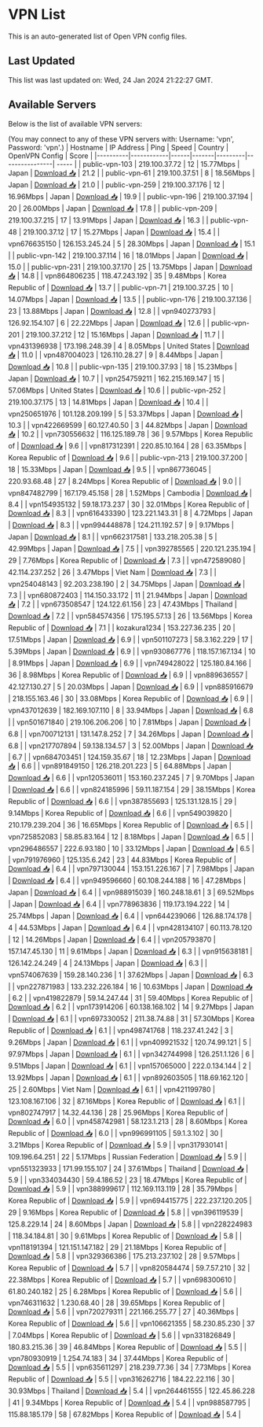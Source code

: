 # VPN List

This is an auto-generated list of Open VPN config files.

## Last Updated

This list was last updated on: Wed, 24 Jan 2024 21:22:27 GMT.

## Available Servers

Below is the list of available VPN servers:

(You may connect to any of these VPN servers with: Username: 'vpn', Password: 'vpn'.)
| Hostname | IP Address | Ping | Speed | Country | OpenVPN Config | Score |
|----------|------------|------|-------|---------|----------------| ----- |
| public-vpn-103 | 219.100.37.72 | 12 | 15.77Mbps | Japan | [Download 📥](./configs/server_0_JP.ovpn) | 21.2 |
| public-vpn-61 | 219.100.37.51 | 8 | 18.56Mbps | Japan | [Download 📥](./configs/server_1_JP.ovpn) | 21.0 |
| public-vpn-259 | 219.100.37.176 | 12 | 16.96Mbps | Japan | [Download 📥](./configs/server_2_JP.ovpn) | 19.9 |
| public-vpn-196 | 219.100.37.194 | 20 | 26.00Mbps | Japan | [Download 📥](./configs/server_3_JP.ovpn) | 17.8 |
| public-vpn-209 | 219.100.37.215 | 17 | 13.91Mbps | Japan | [Download 📥](./configs/server_4_JP.ovpn) | 16.3 |
| public-vpn-48 | 219.100.37.12 | 17 | 15.27Mbps | Japan | [Download 📥](./configs/server_5_JP.ovpn) | 15.4 |
| vpn676635150 | 126.153.245.24 | 5 | 28.30Mbps | Japan | [Download 📥](./configs/server_6_JP.ovpn) | 15.1 |
| public-vpn-142 | 219.100.37.114 | 16 | 18.01Mbps | Japan | [Download 📥](./configs/server_7_JP.ovpn) | 15.0 |
| public-vpn-231 | 219.100.37.170 | 25 | 13.75Mbps | Japan | [Download 📥](./configs/server_8_JP.ovpn) | 14.8 |
| vpn864806235 | 118.47.243.192 | 35 | 9.48Mbps | Korea Republic of | [Download 📥](./configs/server_9_KR.ovpn) | 13.7 |
| public-vpn-71 | 219.100.37.25 | 10 | 14.07Mbps | Japan | [Download 📥](./configs/server_10_JP.ovpn) | 13.5 |
| public-vpn-176 | 219.100.37.136 | 23 | 13.88Mbps | Japan | [Download 📥](./configs/server_11_JP.ovpn) | 12.8 |
| vpn940273793 | 126.92.154.107 | 6 | 22.22Mbps | Japan | [Download 📥](./configs/server_12_JP.ovpn) | 12.6 |
| public-vpn-201 | 219.100.37.212 | 12 | 15.16Mbps | Japan | [Download 📥](./configs/server_13_JP.ovpn) | 11.7 |
| vpn431396938 | 173.198.248.39 | 4 | 8.05Mbps | United States | [Download 📥](./configs/server_14_US.ovpn) | 11.0 |
| vpn487004023 | 126.110.28.27 | 9 | 8.44Mbps | Japan | [Download 📥](./configs/server_15_JP.ovpn) | 10.8 |
| public-vpn-135 | 219.100.37.93 | 18 | 15.23Mbps | Japan | [Download 📥](./configs/server_16_JP.ovpn) | 10.7 |
| vpn254759211 | 162.215.169.147 | 15 | 57.06Mbps | United States | [Download 📥](./configs/server_17_US.ovpn) | 10.6 |
| public-vpn-252 | 219.100.37.175 | 13 | 14.81Mbps | Japan | [Download 📥](./configs/server_18_JP.ovpn) | 10.4 |
| vpn250651976 | 101.128.209.199 | 5 | 53.37Mbps | Japan | [Download 📥](./configs/server_19_JP.ovpn) | 10.3 |
| vpn422669599 | 60.127.40.50 | 3 | 44.82Mbps | Japan | [Download 📥](./configs/server_20_JP.ovpn) | 10.2 |
| vpn730556632 | 116.125.189.78 | 36 | 9.57Mbps | Korea Republic of | [Download 📥](./configs/server_21_KR.ovpn) | 9.6 |
| vpn817312391 | 220.85.10.164 | 28 | 63.35Mbps | Korea Republic of | [Download 📥](./configs/server_22_KR.ovpn) | 9.6 |
| public-vpn-213 | 219.100.37.200 | 18 | 15.33Mbps | Japan | [Download 📥](./configs/server_23_JP.ovpn) | 9.5 |
| vpn867736045 | 220.93.68.48 | 27 | 8.24Mbps | Korea Republic of | [Download 📥](./configs/server_24_KR.ovpn) | 9.0 |
| vpn847482799 | 167.179.45.158 | 28 | 1.52Mbps | Cambodia | [Download 📥](./configs/server_25_KH.ovpn) | 8.4 |
| vpn154935132 | 59.18.173.237 | 30 | 32.01Mbps | Korea Republic of | [Download 📥](./configs/server_26_KR.ovpn) | 8.3 |
| vpn616433390 | 123.221.143.31 | 8 | 4.72Mbps | Japan | [Download 📥](./configs/server_27_JP.ovpn) | 8.3 |
| vpn994448878 | 124.211.192.57 | 9 | 9.17Mbps | Japan | [Download 📥](./configs/server_28_JP.ovpn) | 8.1 |
| vpn662317581 | 133.218.205.38 | 5 | 42.99Mbps | Japan | [Download 📥](./configs/server_29_JP.ovpn) | 7.5 |
| vpn392785565 | 220.121.235.194 | 29 | 7.76Mbps | Korea Republic of | [Download 📥](./configs/server_30_KR.ovpn) | 7.3 |
| vpn472589080 | 42.114.237.252 | 26 | 3.47Mbps | Viet Nam | [Download 📥](./configs/server_31_VN.ovpn) | 7.3 |
| vpn254048143 | 92.203.238.190 | 2 | 34.75Mbps | Japan | [Download 📥](./configs/server_32_JP.ovpn) | 7.3 |
| vpn680872403 | 114.150.33.172 | 11 | 21.94Mbps | Japan | [Download 📥](./configs/server_33_JP.ovpn) | 7.2 |
| vpn673508547 | 124.122.61.156 | 23 | 47.43Mbps | Thailand | [Download 📥](./configs/server_34_TH.ovpn) | 7.2 |
| vpn584574356 | 175.195.57.13 | 26 | 13.56Mbps | Korea Republic of | [Download 📥](./configs/server_35_KR.ovpn) | 7.1 |
| kozakura1234 | 153.227.36.235 | 20 | 17.51Mbps | Japan | [Download 📥](./configs/server_36_JP.ovpn) | 6.9 |
| vpn501107273 | 58.3.162.229 | 17 | 5.39Mbps | Japan | [Download 📥](./configs/server_37_JP.ovpn) | 6.9 |
| vpn930867776 | 118.157.167.134 | 10 | 8.91Mbps | Japan | [Download 📥](./configs/server_38_JP.ovpn) | 6.9 |
| vpn749428022 | 125.180.84.166 | 36 | 8.98Mbps | Korea Republic of | [Download 📥](./configs/server_39_KR.ovpn) | 6.9 |
| vpn889636557 | 42.127.130.27 | 5 | 20.03Mbps | Japan | [Download 📥](./configs/server_40_JP.ovpn) | 6.9 |
| vpn885916679 | 218.155.163.46 | 30 | 33.08Mbps | Korea Republic of | [Download 📥](./configs/server_41_KR.ovpn) | 6.9 |
| vpn437012639 | 182.169.107.110 | 8 | 33.94Mbps | Japan | [Download 📥](./configs/server_42_JP.ovpn) | 6.8 |
| vpn501671840 | 219.106.206.206 | 10 | 7.81Mbps | Japan | [Download 📥](./configs/server_43_JP.ovpn) | 6.8 |
| vpn700712131 | 131.147.8.252 | 7 | 34.26Mbps | Japan | [Download 📥](./configs/server_44_JP.ovpn) | 6.8 |
| vpn217707894 | 59.138.134.57 | 3 | 52.00Mbps | Japan | [Download 📥](./configs/server_45_JP.ovpn) | 6.7 |
| vpn684703451 | 124.159.35.67 | 18 | 12.23Mbps | Japan | [Download 📥](./configs/server_46_JP.ovpn) | 6.6 |
| vpn891849150 | 126.218.201.223 | 5 | 64.88Mbps | Japan | [Download 📥](./configs/server_47_JP.ovpn) | 6.6 |
| vpn120536011 | 153.160.237.245 | 7 | 9.70Mbps | Japan | [Download 📥](./configs/server_48_JP.ovpn) | 6.6 |
| vpn824185996 | 59.11.187.154 | 29 | 38.15Mbps | Korea Republic of | [Download 📥](./configs/server_49_KR.ovpn) | 6.6 |
| vpn387855693 | 125.131.128.15 | 29 | 9.14Mbps | Korea Republic of | [Download 📥](./configs/server_50_KR.ovpn) | 6.6 |
| vpn549039820 | 210.179.239.204 | 36 | 16.65Mbps | Korea Republic of | [Download 📥](./configs/server_51_KR.ovpn) | 6.5 |
| vpn725852083 | 58.85.83.164 | 12 | 8.18Mbps | Japan | [Download 📥](./configs/server_52_JP.ovpn) | 6.5 |
| vpn296486557 | 222.6.93.180 | 10 | 33.12Mbps | Japan | [Download 📥](./configs/server_53_JP.ovpn) | 6.5 |
| vpn791976960 | 125.135.6.242 | 23 | 44.83Mbps | Korea Republic of | [Download 📥](./configs/server_54_KR.ovpn) | 6.4 |
| vpn797130044 | 153.151.226.167 | 7 | 7.98Mbps | Japan | [Download 📥](./configs/server_55_JP.ovpn) | 6.4 |
| vpn949596660 | 60.108.244.188 | 16 | 47.28Mbps | Japan | [Download 📥](./configs/server_56_JP.ovpn) | 6.4 |
| vpn988915039 | 160.248.18.61 | 3 | 69.52Mbps | Japan | [Download 📥](./configs/server_57_JP.ovpn) | 6.4 |
| vpn778963836 | 119.173.194.222 | 14 | 25.74Mbps | Japan | [Download 📥](./configs/server_58_JP.ovpn) | 6.4 |
| vpn644239066 | 126.88.174.178 | 4 | 44.53Mbps | Japan | [Download 📥](./configs/server_59_JP.ovpn) | 6.4 |
| vpn428134107 | 60.113.78.120 | 12 | 14.26Mbps | Japan | [Download 📥](./configs/server_60_JP.ovpn) | 6.4 |
| vpn205793870 | 157.147.45.130 | 11 | 9.61Mbps | Japan | [Download 📥](./configs/server_61_JP.ovpn) | 6.3 |
| vpn915638181 | 126.142.24.249 | 4 | 24.13Mbps | Japan | [Download 📥](./configs/server_62_JP.ovpn) | 6.3 |
| vpn574067639 | 159.28.140.236 | 1 | 37.62Mbps | Japan | [Download 📥](./configs/server_63_JP.ovpn) | 6.3 |
| vpn227871983 | 133.232.226.184 | 16 | 10.63Mbps | Japan | [Download 📥](./configs/server_64_JP.ovpn) | 6.2 |
| vpn419822879 | 59.14.247.44 | 31 | 59.40Mbps | Korea Republic of | [Download 📥](./configs/server_65_KR.ovpn) | 6.2 |
| vpn173914206 | 60.138.168.102 | 14 | 9.27Mbps | Japan | [Download 📥](./configs/server_66_JP.ovpn) | 6.1 |
| vpn697330052 | 211.38.74.88 | 31 | 57.30Mbps | Korea Republic of | [Download 📥](./configs/server_67_KR.ovpn) | 6.1 |
| vpn498741768 | 118.237.41.242 | 3 | 9.26Mbps | Japan | [Download 📥](./configs/server_68_JP.ovpn) | 6.1 |
| vpn409921532 | 120.74.99.121 | 5 | 97.97Mbps | Japan | [Download 📥](./configs/server_69_JP.ovpn) | 6.1 |
| vpn342744998 | 126.251.1.126 | 6 | 9.51Mbps | Japan | [Download 📥](./configs/server_70_JP.ovpn) | 6.1 |
| vpn157065000 | 222.0.134.144 | 2 | 13.92Mbps | Japan | [Download 📥](./configs/server_71_JP.ovpn) | 6.1 |
| vpn892603505 | 118.69.162.120 | 25 | 2.60Mbps | Viet Nam | [Download 📥](./configs/server_72_VN.ovpn) | 6.1 |
| vpn421199780 | 123.108.167.106 | 32 | 87.16Mbps | Korea Republic of | [Download 📥](./configs/server_73_KR.ovpn) | 6.1 |
| vpn802747917 | 14.32.44.136 | 28 | 25.96Mbps | Korea Republic of | [Download 📥](./configs/server_74_KR.ovpn) | 6.0 |
| vpn458742981 | 58.123.1.213 | 28 | 8.60Mbps | Korea Republic of | [Download 📥](./configs/server_75_KR.ovpn) | 6.0 |
| vpn996991105 | 59.1.3.102 | 30 | 3.21Mbps | Korea Republic of | [Download 📥](./configs/server_76_KR.ovpn) | 5.9 |
| vpn317930141 | 109.196.64.251 | 22 | 5.17Mbps | Russian Federation | [Download 📥](./configs/server_77_RU.ovpn) | 5.9 |
| vpn551323933 | 171.99.155.107 | 24 | 37.61Mbps | Thailand | [Download 📥](./configs/server_78_TH.ovpn) | 5.9 |
| vpn334034430 | 59.4.186.52 | 23 | 18.47Mbps | Korea Republic of | [Download 📥](./configs/server_79_KR.ovpn) | 5.9 |
| vpn388999617 | 112.169.113.119 | 28 | 35.79Mbps | Korea Republic of | [Download 📥](./configs/server_80_KR.ovpn) | 5.9 |
| vpn694415775 | 222.237.120.205 | 29 | 9.16Mbps | Korea Republic of | [Download 📥](./configs/server_81_KR.ovpn) | 5.8 |
| vpn396119539 | 125.8.229.14 | 24 | 8.60Mbps | Japan | [Download 📥](./configs/server_82_JP.ovpn) | 5.8 |
| vpn228224983 | 118.34.184.81 | 30 | 9.61Mbps | Korea Republic of | [Download 📥](./configs/server_83_KR.ovpn) | 5.8 |
| vpn118191394 | 121.151.147.182 | 29 | 21.18Mbps | Korea Republic of | [Download 📥](./configs/server_84_KR.ovpn) | 5.8 |
| vpn329366386 | 175.213.237.102 | 28 | 9.57Mbps | Korea Republic of | [Download 📥](./configs/server_85_KR.ovpn) | 5.7 |
| vpn820584474 | 59.7.57.210 | 32 | 22.38Mbps | Korea Republic of | [Download 📥](./configs/server_86_KR.ovpn) | 5.7 |
| vpn698300610 | 61.80.240.182 | 25 | 6.28Mbps | Korea Republic of | [Download 📥](./configs/server_87_KR.ovpn) | 5.6 |
| vpn746311632 | 1.230.68.40 | 28 | 39.65Mbps | Korea Republic of | [Download 📥](./configs/server_88_KR.ovpn) | 5.6 |
| vpn720279311 | 221.166.255.77 | 27 | 40.36Mbps | Korea Republic of | [Download 📥](./configs/server_89_KR.ovpn) | 5.6 |
| vpn106621355 | 58.230.85.230 | 37 | 7.04Mbps | Korea Republic of | [Download 📥](./configs/server_90_KR.ovpn) | 5.6 |
| vpn331826849 | 180.83.215.36 | 39 | 46.84Mbps | Korea Republic of | [Download 📥](./configs/server_91_KR.ovpn) | 5.5 |
| vpn780930919 | 1.254.74.183 | 34 | 37.44Mbps | Korea Republic of | [Download 📥](./configs/server_92_KR.ovpn) | 5.5 |
| vpn635611297 | 218.239.77.36 | 34 | 7.73Mbps | Korea Republic of | [Download 📥](./configs/server_93_KR.ovpn) | 5.5 |
| vpn316262716 | 184.22.22.116 | 30 | 30.93Mbps | Thailand | [Download 📥](./configs/server_94_TH.ovpn) | 5.4 |
| vpn264461555 | 122.45.86.228 | 41 | 9.34Mbps | Korea Republic of | [Download 📥](./configs/server_95_KR.ovpn) | 5.4 |
| vpn988587795 | 115.88.185.179 | 58 | 67.82Mbps | Korea Republic of | [Download 📥](./configs/server_96_KR.ovpn) | 5.4 |
